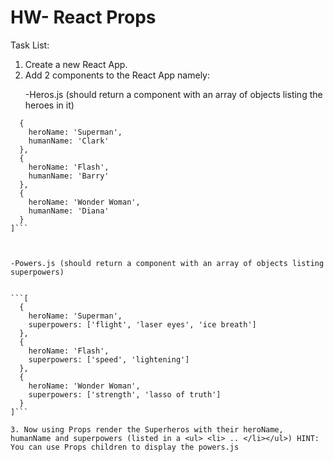 # HW- React Props

Task List:

1. Create a new React App.
2. Add 2 components to the React App namely: <p>
  -Heros.js (should return a component with an array of objects listing the heroes in it)
  ```[
    {
      heroName: 'Superman',
      humanName: 'Clark'
    },
    {
      heroName: 'Flash',
      humanName: 'Barry'
    },
    {
      heroName: 'Wonder Woman',
      humanName: 'Diana'
    }
  ]```
  
  
  
  -Powers.js (should return a component with an array of objects listing superpowers)
  
  
  ```[
    {
      heroName: 'Superman',
      superpowers: ['flight', 'laser eyes', 'ice breath']
    },
    {
      heroName: 'Flash',
      superpowers: ['speed', 'lightening']
    },
    {
      heroName: 'Wonder Woman',
      superpowers: ['strength', 'lasso of truth']
    }
  ]```
  
  3. Now using Props render the Superheros with their heroName, humanName and superpowers (listed in a <ul> <li> .. </li></ul>) HINT: You can use Props children to display the powers.js
  
  
